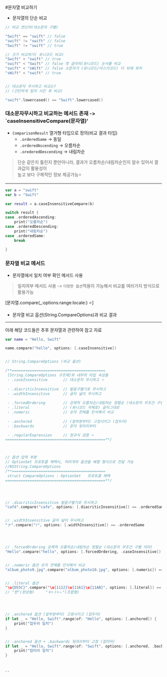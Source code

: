 #문자열 비교하기

* 문자열의 단순 비교
```swift
// 비교 연산자(대소문자 구별)

"Swift" == "swift" // false
"swift" != "swift" // false
"Swift" != "swift" // true

// 크기 비교하기( 유니코드 비교)
"Swift" < "swift" // true
"swift" < "Swift" // false 첫 글자의(유니코드) 순서를 비교
"swift" < "sWift" // false 소문자가 (유니코드/아스키코드) 더 뒤에 위치
"sWift" < "swift" // true


// 대소문자 무시하고 비교는?
// (간단하게 일치 시킨 후 비교)

"swift".lowercased() == "Swift".lowercased()

```

### 대소문자무시하고 비교하는 메서드 존재 -> `caseInsensitiveCompare(문자열)'
* `ComparisonResult` 열거형 타입으로 정의(비교 결과 타입)    
    * `.orderedSame`  -> 동일
    * `.orderedAscending` -> 오름차순
    * `.orederedDescending` -> 내림차순
 >   단순 같은지 틀린지 뿐만아니라, 결과가 오름차순/내림차순인지 알수 있어서 결과값이 활용성이   
 높고 보다 구체적인 정보 제공가능⭐️
---------------------


```swift
var a = "swift"
var b = "Swift"

var result = a.caseInsensitiveCompare(b)

switch result {
case .orderedAscending:
    print("오름차순")
case .orderedDescending:
    print("내림차순")
case .orderedSame:
    break
    
}
```
### 문자열 비교 메서드   
* 문자열에서 일치 여부 확인 메서드 사용
> 일치여부 메서드 사용 -> `다양한 옵션`적용이 가능해서 비교를 여러가지 방식으로 활용가능
 
[문자열.compare(_:options:range:locale:) ⭐️]

* 문자열 비교 옵션(String.CompareOptions)과 비교 결과
-------------------

아래 해당 코드들은 추후 문자열과 관련하여 참고 자료


```swift
var name = "Hello, Swift"

name.compare("hello", options: [.caseInsensitive])


// String.CompareOptions (비교 옵션)

/**==========================================
 [String.CompareOptions 구조체]와 내부의 타입 속성들
 - .caseInsensitive       // 대소문자 무시하고 ⭐️
 
 - .diacriticInsensitive  // 발음구별기호 무시하고
 - .widthInsensitive      // 글자 넓이 무시하고
 
 - .forcedOrdering        // 강제적 오름차순/내림차순 정렬순 (대소문자 무조건 구별 의미)
 - .literal               // (유니코드 자체로) 글자그대로
 - .numeric               // 숫자 전체를 인식해서 비교
 
 - .anchored              // (앞부분부터) 고정시키고 (접두어)
 - .backwards             // 문자 뒷자리부터

 - .regularExpression     // 정규식 검증 ⭐️
=============================================**/



// 옵션 입력 부분
// OptionSet 프로토콜 채택시, 여러개의 옵션을 배열 형식으로 전달 가능
//NSString.CompareOptions
/**==========================================
 struct CompareOptions : OptionSet   프로토콜 채택
=============================================**/




// .diacriticInsensitive 발음구별기호 무시하고
"café".compare("cafe", options: [.diacriticInsensitive]) == .orderedSame


// .widthInsensitive 글자 넓이 무시하고
"ァ".compare("ｧ", options: [.widthInsensitive]) == .orderedSame




// .forcedOrdering 강제적 오름차순/내림차순 정렬순 (대소문자 무조건 구별 의미)
"Hello".compare("hello", options: [.forcedOrdering, .caseInsensitive]) == .orderedAscending


// .numeric 옵션 숫자 전체를 인식해서 비교
"album_photo9.jpg".compare("album_photo10.jpg", options: [.numeric]) == .orderedAscending


// .literal 옵션
"\u{D55C}".compare("\u{1112}\u{1161}\u{11AB}", options: [.literal]) == .orderedSame
// "한"(완성형)     "ㅎ+ㅏ+ㄴ"(조합형)




// .anchored 옵션 (앞부분부터) 고정시키고 (접두어)
if let _ = "Hello, Swift".range(of: "Hello", options: [.anchored]) {   // 범위리턴 ===> 접두어 기능
    print("접두어 일치")
}


// .anchored 옵션 + .backwards 뒷자리부터 고정 (접미어)
if let _ = "Hello, Swift".range(of: "Swift", options: [.anchored, .backwards]) {   // ===> 접미어 기능
    print("접미어 일치")
}



``

